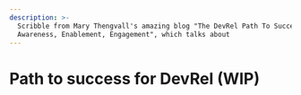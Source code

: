 ```yaml
---
description: >-
  Scribble from Mary Thengvall's amazing blog "The DevRel Path To Success:
  Awareness, Enablement, Engagement", which talks about
---
```


# Path to success for DevRel \(WIP\)

